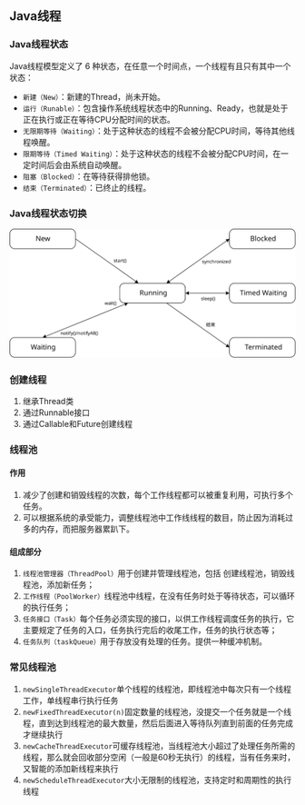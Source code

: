 ## Java线程

### Java线程状态

Java线程模型定义了 6 种状态，在任意一个时间点，一个线程有且只有其中一个状态：

  * `新建（New）`：新建的Thread，尚未开始。
  * `运行（Runable）`：包含操作系统线程状态中的Running、Ready，也就是处于正在执行或正在等待CPU分配时间的状态。
  * `无限期等待（Waiting）`：处于这种状态的线程不会被分配CPU时间，等待其他线程唤醒。
  * `限期等待（Timed Waiting）`：处于这种状态的线程不会被分配CPU时间，在一定时间后会由系统自动唤醒。
  * `阻塞（Blocked）`：在等待获得排他锁。
  * `结束（Terminated）`：已终止的线程。
  
### Java线程状态切换

![](/assets/java-thread-states.svg)

### 创建线程

1. 继承Thread类
2. 通过Runnable接口
3. 通过Callable和Future创建线程

### 线程池

#### 作用

1. 减少了创建和销毁线程的次数，每个工作线程都可以被重复利用，可执行多个任务。
2. 可以根据系统的承受能力，调整线程池中工作线线程的数目，防止因为消耗过多的内存，而把服务器累趴下。

#### 组成部分

1. `线程池管理器（ThreadPool）`用于创建并管理线程池，包括 创建线程池，销毁线程池，添加新任务；
2. `工作线程（PoolWorker）`线程池中线程，在没有任务时处于等待状态，可以循环的执行任务；
3. `任务接口（Task）`每个任务必须实现的接口，以供工作线程调度任务的执行，它主要规定了任务的入口，任务执行完后的收尾工作，任务的执行状态等；
4. `任务队列（taskQueue）`用于存放没有处理的任务。提供一种缓冲机制。

### 常见线程池

1. `newSingleThreadExecutor`单个线程的线程池，即线程池中每次只有一个线程工作，单线程串行执行任务
2. `newFixedThreadExecutor(n)`固定数量的线程池，没提交一个任务就是一个线程，直到达到线程池的最大数量，然后后面进入等待队列直到前面的任务完成才继续执行
3. `newCacheThreadExecutor`可缓存线程池，当线程池大小超过了处理任务所需的线程，那么就会回收部分空闲（一般是60秒无执行）的线程，当有任务来时，又智能的添加新线程来执行
4. `newScheduleThreadExecutor`大小无限制的线程池，支持定时和周期性的执行线程
